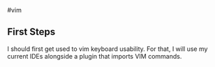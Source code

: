 #vim 
## First Steps
I should first get used to vim keyboard usability. For that, I will use my current IDEs alongside a plugin that imports VIM commands.